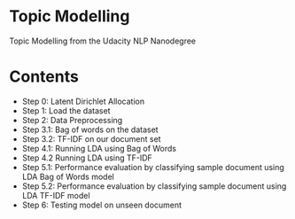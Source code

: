 # Topic Modelling

Topic Modelling from the Udacity NLP Nanodegree

# Contents

- Step 0: Latent Dirichlet Allocation
- Step 1: Load the dataset
- Step 2: Data Preprocessing
- Step 3.1: Bag of words on the dataset
- Step 3.2: TF-IDF on our document set
- Step 4.1: Running LDA using Bag of Words
- Step 4.2 Running LDA using TF-IDF
- Step 5.1: Performance evaluation by classifying sample document using LDA Bag of Words model
- Step 5.2: Performance evaluation by classifying sample document using LDA TF-IDF model
- Step 6: Testing model on unseen document